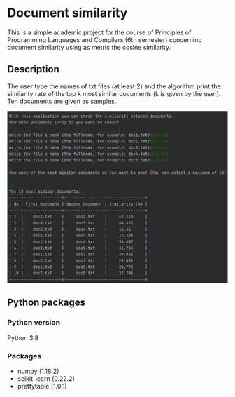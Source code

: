 # Document similarity

This is a simple academic project for the course of Principles of Programming Languages and Compilers (6th semester) concerning document similarity using as metric the cosine similarity.

## Description
The user type the names of txt files (at least 2) and the algorithm print the similarity rate of the top k most similar documents (k is given by the user).
Ten documents are given as samples. 

![](run_example.png)

## Python packages

### Python version 
Python 3.8

### Packages
* numpy         (1.18.2)
* scikit-learn  (0.22.2)
* prettytable   (1.0.1)